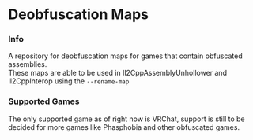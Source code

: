 # Deobfuscation Maps

### Info
A repository for deobfuscation maps for games that contain obfuscated assemblies.\
These maps are able to be used in Il2CppAssemblyUnhollower and Il2CppInterop using the ``--rename-map``

### Supported Games
The only supported game as of right now is VRChat, support is still to be decided for more games like Phasphobia and other obfuscated games.

